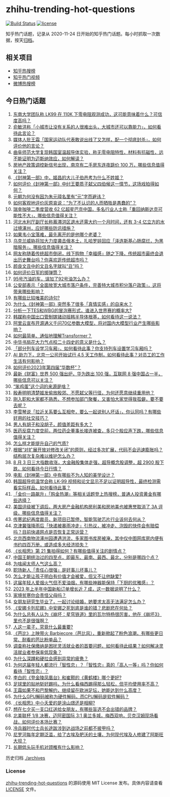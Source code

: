 # zhihu-trending-hot-questions

[![Build Status](https://github.com/justjavac/zhihu-trending-hot-questions/workflows/ci/badge.svg?branch=master)](https://github.com/justjavac/zhihu-trending-hot-questions/actions)
[![license](https://img.shields.io/github/license/justjavac/zhihu-trending-hot-questions)](https://github.com/justjavac/zhihu-trending-hot-questions/blob/master/LICENSE)

知乎热门话题，记录从 2020-11-24
日开始的知乎热门话题。每小时抓取一次数据，按天[归档](./archives)。

## 相关项目

- [知乎热搜榜](https://github.com/justjavac/zhihu-trending-top-search)
- [知乎热门视频](https://github.com/justjavac/zhihu-trending-hot-video)
- [微博热搜榜](https://github.com/justjavac/weibo-trending-hot-search)

## 今日热门话题

<!-- BEGIN -->
<!-- 最后更新时间 Fri Aug 04 2023 07:16:57 GMT+0800 (China Standard Time) -->

1. [东南大学团队称 LK99 在 110K 下零电阻观测成功，这可能意味着什么？可信度高吗？](https://www.zhihu.com/question/615351418)
1. [俞敏洪称「小城市让没有关系的人很难出头，大城市还可以靠能力」，如何看待此言论？](https://www.zhihu.com/question/614847489)
1. [媒体人批王霜「国家运动队代表敢说出线了又怎样，配一个彻底封杀」，如何评价他的言论？](https://www.zhihu.com/question/615411150)
1. [曲阜师范大学复现韩国室温超导体实验，称无零电阻特性，材料有抗磁性，远不能证明为迈斯纳效应，如何解读？](https://www.zhihu.com/question/615346666)
1. [房地产政策调控新信号出现，南京有二手房东连夜跳价 100 万，哪些信息值得关注？](https://www.zhihu.com/question/615407704)
1. [《封神第一部》中，姬昌的大儿子伯邑考为什么不姓姬？](https://www.zhihu.com/question/614733089)
1. [如何评价《封神第一部》中纣王要质子弑父四伯候这一情节，这场戏拍得如何？](https://www.zhihu.com/question/615078798)
1. [元朝为何没有因为朱元璋名里有“元”字而避讳？](https://www.zhihu.com/question/614985455)
1. [如何客观地评价灰原哀说：“为了不认识的人而牺牲是愚蠢的”？](https://www.zhihu.com/question/615391386)
1. [瑞幸咖啡二季度营收 62 亿超星巴克中国，多名行业人士称「重回纳斯达克可能性不大」，哪些信息值得关注？](https://www.zhihu.com/question/615414162)
1. [河北水利厅副厅长称蓄滞洪区退水还需大约一个月时间，还有 3-4 亿立方的水过境涿州，应好哪些防讯措施？](https://www.zhihu.com/question/615374667)
1. [如果韦小宝落难，最先离开的是他哪个老婆？](https://www.zhihu.com/question/297222933)
1. [乌克兰威胁将加大力度袭击俄本土，扎哈罗娃回应「泽连斯基心肠腐烂，为黑暗服务」，哪些信息值得关注？](https://www.zhihu.com/question/615194164)
1. [网友称随着传统超市倒闭，线下购物「幸福感」随之下降，传统超市最终会退出历史舞台吗？你喜欢逛传统超市吗？](https://www.zhihu.com/question/615217712)
1. [颜良文丑中的文丑名字就叫“丑”吗？](https://www.zhihu.com/question/615326000)
1. [如何评价日军的掷弹筒？](https://www.zhihu.com/question/614555664)
1. [95号汽油的车，误加了92号油怎么办？](https://www.zhihu.com/question/590764093)
1. [公安部表示「全面放宽大城市落户条件，完善特大城市积分落户政策」，这将带来哪些影响？](https://www.zhihu.com/question/615403187)
1. [有哪些比较唯美的诗句?](https://www.zhihu.com/question/614797873)
1. [为什么《封神第一部》突然多了很多「真情实感」的自来水？](https://www.zhihu.com/question/615109954)
1. [分析一下TES和WBG的冒泡赛形式，谁进入世界赛的概率大?](https://www.zhihu.com/question/614694600)
1. [韩媒称中国出口管制镓锗动摇韩半导体根基，如何看待这一说法？](https://www.zhihu.com/question/615379123)
1. [阿里云宣布开源通义千问70亿参数大模型，将对国内大模型行业产生哪些影响？](https://www.zhihu.com/question/615428959)
1. [如何最简单、通俗地理解Transformer？](https://www.zhihu.com/question/445556653)
1. [中华书局花大力气点校二十四史的意义是什么？](https://www.zhihu.com/question/559337627)
1. [「部分列车设学习车厢」，如何看待此事？你支持列车设置学习车厢吗？](https://www.zhihu.com/question/615040411)
1. [AI 助力下，北京一公司开始试行 4.5 天工作制，如何看待此事？对员工的工作生活有何影响？](https://www.zhihu.com/question/615427794)
1. [如何评价2023年第四届“华数杯”？](https://www.zhihu.com/question/615238655)
1. [最新《财富》世界 500 强出炉，华为跌出 100 强，互联网 8 强中国占一半，哪些信息可以关注？](https://www.zhihu.com/question/615242841)
1. [“笨鸡蛋”这个词的来源是啥？](https://www.zhihu.com/question/614394466)
1. [殷寿明明清楚姬发偷放殷郊、不愿弑父等行径，为何还愿意继续重用他？](https://www.zhihu.com/question/615079721)
1. [刚入职和大家都不熟悉，不想参加部门聚餐，又害怕大家觉得我孤僻，要不要去呢？](https://www.zhihu.com/question/612078867)
1. [李雪琴说「拉近关系要么互相夸，要么一起说别人坏话」，你认同吗？有哪些好用的社交技巧？](https://www.zhihu.com/question/613871525)
1. [男人有胡子和没胡子，颜值差距有多大？](https://www.zhihu.com/question/271673163)
1. [医药反腐力度空前，两位药企董事长接连被查，多只个股应声下跌，哪些信息值得关注？](https://www.zhihu.com/question/614875077)
1. [怎么样才能提升自己的气质?](https://www.zhihu.com/question/582171195)
1. [根据“对扩展开放对修改关闭”的原则，经过多次扩展，代码不会迅速膨胀吗？结构层次复杂难以维护怎么办？](https://www.zhihu.com/question/614754381)
1. [8 月 3 日三大指数收涨，大金融股集体走强，超导概念股调整，超 2900 股下跌，如何看待今日行情？](https://www.zhihu.com/question/615383289)
1. [电影《封神第一部》中有哪些不为人知的美学设计？](https://www.zhihu.com/question/612337049)
1. [韩国超导低温学会称 LK-99 视频和论文显示不足以证明超导性，最终检测需看实际样品，如何看待此事？](https://www.zhihu.com/question/615439087)
1. [「金价一路飙升」「购金热潮」等相关话题登上热搜榜，普通人投资黄金有哪些选择？](https://www.zhihu.com/question/615390936)
1. [美国评级被下调后，两大房产金融机构房利美和房地美也被惠誉取消了 3A 评级，哪些信息值得关注？](https://www.zhihu.com/question/615378072)
1. [传寒武纪再度裁员，新项目已暂停，智能驾驶芯片行业该何去何从？](https://www.zhihu.com/question/614868633)
1. [京津冀强降雨后「快递被暴雨冲走」引热议，被冲走、泡毁的快件会有赔偿吗？目前快递网点是否恢复正常运营？](https://www.zhihu.com/question/615417895)
1. [北京西南物流涿州园遭遇洪流，多家图书库房被淹，其中仅中图网库房内便有书约四百万册，或造成多大经济损失？](https://www.zhihu.com/question/615196177)
1. [《长相思》第 21 集拍得如何？有哪些值得关注的剧情点？](https://www.zhihu.com/question/615457016)
1. [中国王朝统治过的四至点，即最东、最南、最西、最北，分别是哪四个点？](https://www.zhihu.com/question/586347272)
1. [为啥闻太师人气这么高？](https://www.zhihu.com/question/615004552)
1. [职场新人「责任心很强」是好事儿坏事儿？](https://www.zhihu.com/question/612067187)
1. [怎么才能让孩子明白有价值才会被爱，但又不让他缺爱?](https://www.zhihu.com/question/602376859)
1. [这届年轻人爱烟火气但不爱油烟，有哪些神器能保持「下厨的优雅感」？](https://www.zhihu.com/question/613685059)
1. [2023 年上半年中国新船订单增长近 7 成，这一数据说明了什么？](https://www.zhihu.com/question/613078293)
1. [家境贫寒你会责怪父母吗？](https://www.zhihu.com/question/613282723)
1. [女朋友研究生毕业了，一起讨论结婚，她要求太高无法满足怎么办？](https://www.zhihu.com/question/614961535)
1. [《安娜卡列尼娜》中安娜之死到底是谁的错？悲剧悲在何处？](https://www.zhihu.com/question/405861181)
1. [为什么总有人认为《崩坏：星穹铁道》里的瓦尔特杨很厉害，他在《崩坏3》里也不是很强啊？](https://www.zhihu.com/question/613523026)
1. [人这一辈子，究竟什么最重要?](https://www.zhihu.com/question/614371250)
1. [《芭比》上映带火 Barbiecore（芭比风），重新掀起了粉色浪潮，有哪些更日常、耐看的芭比粉单品？](https://www.zhihu.com/question/615009046)
1. [调查称社保缴纳是困扰灵活就业者的首要问题，如何看待此结果？如何解决灵活就业者参保率低现象？](https://www.zhihu.com/question/615377704)
1. [为什么深蹲和硬拉会感到异常的疲惫？](https://www.zhihu.com/question/610386035)
1. [为何这届年轻人都流行「智性恋」？「智性恋」真的「高人一等」吗？你如何看待「智性恋」？](https://www.zhihu.com/question/613869987)
1. [李白的《登金陵凤凰台》和崔颢的《黄鹤楼》哪个更好?](https://www.zhihu.com/question/605258129)
1. [足球里的贴地斩好踢吗，为什么看梅西踢得那么轻松，但平均使用率不高？](https://www.zhihu.com/question/614689128)
1. [王霜如果不和巴黎解约，继续留在欧洲足坛，她能达到什么高度？](https://www.zhihu.com/question/615221733)
1. [为什么GPU解码被称为硬件解码，而CPU解码是软件解码？](https://www.zhihu.com/question/615076986)
1. [《长相思》中小夭爱的是涂山璟还是相柳?](https://www.zhihu.com/question/614053981)
1. [想在七夕买一支口红送给女朋友，有哪些盲选不会出错的品牌？](https://www.zhihu.com/question/614864702)
1. [北美联杯 1/8 决赛，迈阿密国际 3:1 奥兰多城，梅西双响，贝克汉姆现场看战，如何评价本场比赛？](https://www.zhihu.com/question/615397762)
1. [冷兵器时代士兵长途跋涉到达战场之前都不披甲吗？](https://www.zhihu.com/question/614847652)
1. [尼罗河每年定期泛滥，给了古埃及肥沃的土壤，为何现代埃及人修建了阿斯旺大坝？](https://www.zhihu.com/question/570781944)
1. [长期低头玩手机对颈椎有什么影响？](https://www.zhihu.com/question/615259823)

<!-- END -->

历史归档 [./archives](./archives)

### License

[zhihu-trending-hot-questions](https://github.com/justjavac/zhihu-trending-hot-questions)
的源码使用 MIT License 发布。具体内容请查看 [LICENSE](./LICENSE) 文件。
